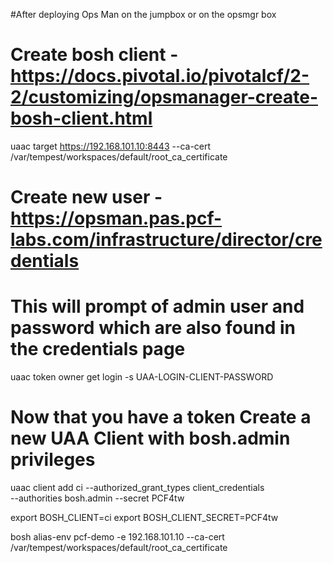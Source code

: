#After deploying Ops Man on the jumpbox or on the opsmgr box
# Create bosh client - https://docs.pivotal.io/pivotalcf/2-2/customizing/opsmanager-create-bosh-client.html
uaac target https://192.168.101.10:8443 --ca-cert /var/tempest/workspaces/default/root_ca_certificate

# Create new user - https://opsman.pas.pcf-labs.com/infrastructure/director/credentials
# This will prompt of admin user and password which are also found in the credentials page
uaac token owner get login -s UAA-LOGIN-CLIENT-PASSWORD

# Now that you have a token Create a new UAA Client with bosh.admin privileges
uaac client add ci --authorized_grant_types client_credentials \
--authorities bosh.admin --secret PCF4tw

export BOSH_CLIENT=ci
export BOSH_CLIENT_SECRET=PCF4tw

bosh alias-env pcf-demo -e 192.168.101.10 --ca-cert /var/tempest/workspaces/default/root_ca_certificate
